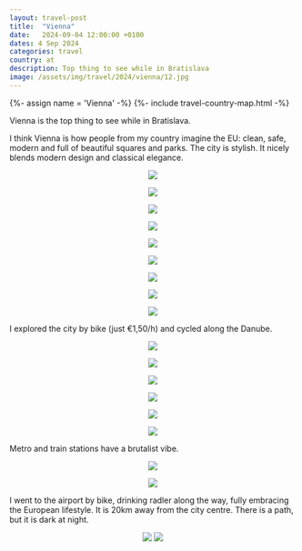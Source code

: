 ```yaml
---
layout: travel-post
title:  "Vienna"
date:   2024-09-04 12:00:00 +0100
dates: 4 Sep 2024
categories: travel
country: at
description: Top thing to see while in Bratislava
image: /assets/img/travel/2024/vienna/12.jpg
---
```


{%- assign name = 'Vienna' -%}
{%- include travel-country-map.html -%}

Vienna is the top thing to see while in Bratislava. 

I think Vienna is how people from my country imagine the EU: clean, safe, modern and full of beautiful squares and parks. The city is stylish. It nicely blends modern design and classical elegance.
<center>
    <img src="/assets/img/travel/2024/vienna/1.jpg" />
    <p class="image-label"></p>
</center>

<center>
    <img src="/assets/img/travel/2024/vienna/19.jpg" />
    <p class="image-label"></p>
</center>

<center>
    <img src="/assets/img/travel/2024/vienna/3.jpg" />
    <p class="image-label"></p>
</center>
<center>
    <img src="/assets/img/travel/2024/vienna/11.jpg" />
    <p class="image-label"></p>
</center>
<center>
    <img src="/assets/img/travel/2024/vienna/2.jpg" />
    <p class="image-label"></p>
</center>

<center>
    <img src="/assets/img/travel/2024/vienna/4.jpg" />
    <p class="image-label"></p>
</center>

<center>
    <img src="/assets/img/travel/2024/vienna/5.jpg" />
    <p class="image-label"></p>
</center>

<center>
    <img src="/assets/img/travel/2024/vienna/8.jpg" />
    <p class="image-label"></p>
</center>
<center>
    <img src="/assets/img/travel/2024/vienna/15.jpg" />
    <p class="image-label"></p>
</center>

I explored the city by bike (just €1,50/h) and cycled along the Danube.
<center>
    <img src="/assets/img/travel/2024/vienna/6.jpg" />
    <p class="image-label"></p>
</center>
<center>
    <img src="/assets/img/travel/2024/vienna/7.jpg" />
    <p class="image-label"></p>
</center>

<center>
    <img src="/assets/img/travel/2024/vienna/9.jpg" />
    <p class="image-label"></p>
</center>
<center>
    <img src="/assets/img/travel/2024/vienna/10.jpg" />
    <p class="image-label"></p>
</center>

<center>
    <img src="/assets/img/travel/2024/vienna/14.jpg" />
    <p class="image-label"></p>
</center>

<center>
    <img src="/assets/img/travel/2024/vienna/16.jpg" />
    <p class="image-label"></p>
</center>

Metro and train stations have a brutalist vibe.
<center>
    <img src="/assets/img/travel/2024/vienna/12.jpg" />
    <p class="image-label"></p>
</center>
<center>
    <img src="/assets/img/travel/2024/vienna/13.jpg" />
    <p class="image-label"></p>
</center>

I went to the airport by bike, drinking radler along the way, fully embracing the European lifestyle. It is 20km away from the city centre. There is a path, but it is dark at night.
<center>
    <div class="side-by-side">
        <img src="/assets/img/travel/2024/vienna/17.jpg" />
        <img src="/assets/img/travel/2024/vienna/18.jpg" />
    </div>
    <p class="image-label"></p>
</center>
